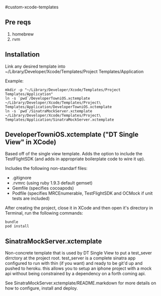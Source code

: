 #custom-xcode-templates

## Pre reqs

1.	homebrew
2.	rvm


## Installation

Link any desired template into ~/Library/Developer/Xcode/Templates/Project Templates/Application

Example:

	mkdir -p "~/Library/Developer/Xcode/Templates/Project Templates/Application"
	ln -s `pwd`/DeveloperTowniOS.xctemplate ~/Library/Developer/Xcode/Templates/Project\ Templates/Application/DeveloperTowniOS.xctemplate
	ln -s `pwd`/SinatraMockServer.xctemplate ~/Library/Developer/Xcode/Templates/Project\ Templates/Application/SinatraMockServer.xctemplate

## DeveloperTowniOS.xctemplate ("DT Single View" in XCode)

Based off of the single view template.  Adds the option to include the TestFlightSDK (and adds in appropriate boilerplate code to wire it up).

Includes the following non-standarf files:
*	.gitignore
*	.rvmrc (using ruby 1.9.3 default gemset)
*	Gemfile (specifies cocoapods)
*	Podfile (specifies MRCEnumerable, TestFlightSDK and OCMock if unit tests are included)

After creating the project, close it in XCode and then open it's directory in Terminal, run the following commands:

	bundle
	pod install

## SinatraMockServer.xctemplate

Non-concrete template that is used by DT Single View to put a test_sever dirrctory at the project root. test_server
is a complete sinatra app configured to run with thin (if you want) and ready to be git'd up and pushed to heroku.
this allows you to setup an iphone project with a mock api without being constrained by a dependency on a forth coming api.

See SinatraMockServer.xctemplate/README.markdown for more details on how to configure, install and deploy.
